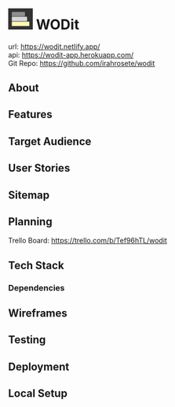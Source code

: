 # <img src='./client/src/img/wodit-logo.jpg' alt='wodit logo' width='50' /> WODit

url: https://wodit.netlify.app/<br>
api: https://wodit-app.herokuapp.com/<br>
Git Repo: https://github.com/irahrosete/wodit

## About

## Features

## Target Audience

## User Stories

## Sitemap

## Planning

Trello Board: https://trello.com/b/Tef96hTL/wodit

## Tech Stack

### Dependencies

## Wireframes

## Testing

## Deployment

## Local Setup
